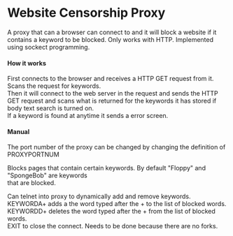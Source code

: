 # Website Censorship Proxy
A proxy that can a browser can connect to and it will block a website if it contains a keyword to be blocked. Only works with HTTP. Implemented using sockect programming.  

#### How it works
First connects to the browser and receives a HTTP GET request from it.  
Scans the request for keywords.  
Then it will connect to the web server in the request and sends the HTTP GET request and scans what is returned for the keywords it has stored if body text search is turned on.  
If a keyword is found at anytime it sends a error screen.  
  
#### Manual
The port number of the proxy can be changed by changing the definition of PROXYPORTNUM
  
Blocks pages that contain certain keywords. By default "Floppy" and "SpongeBob" are keywords  
that are blocked.  
  
Can telnet into proxy to dynamically add and remove keywords.  
KEYWORDA+ adds a the word typed after the + to the list of blocked words.  
KEYWORDD+ deletes the word typed after the + from the list of blocked words.  
EXIT to close the connect. Needs to be done because there are no forks.  
